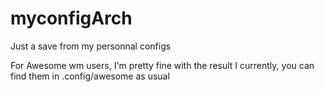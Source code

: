 # myconfigArch

Just a save from my personnal configs

For Awesome wm users, I'm pretty fine with the result I currently, you can find them in .config/awesome as usual
